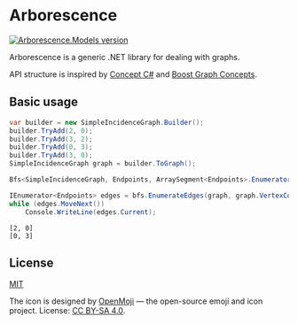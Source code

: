 # Arborescence

[![Arborescence.Models version](https://img.shields.io/nuget/v/Arborescence.Models.svg)](https://www.nuget.org/packages/Arborescence.Models/)

Arborescence is a generic .NET library for dealing with graphs.

API structure is inspired by [Concept C#] and [Boost Graph Concepts]. 

## Basic usage

```cs
var builder = new SimpleIncidenceGraph.Builder();
builder.TryAdd(2, 0);
builder.TryAdd(3, 2);
builder.TryAdd(0, 3);
builder.TryAdd(3, 0);
SimpleIncidenceGraph graph = builder.ToGraph();

Bfs<SimpleIncidenceGraph, Endpoints, ArraySegment<Endpoints>.Enumerator> bfs;

IEnumerator<Endpoints> edges = bfs.EnumerateEdges(graph, graph.VertexCount, 2);
while (edges.MoveNext())
    Console.WriteLine(edges.Current);
```
```
[2, 0]
[0, 3]
```

## License

[MIT](LICENSE.txt)

The icon is designed by [OpenMoji](https://openmoji.org) — the open-source emoji and icon project. License: [CC BY-SA 4.0](https://creativecommons.org/licenses/by-sa/4.0/).

[Concept C#]: https://github.com/MattWindsor91/roslyn/blob/master/concepts/docs/csconcepts.md "Concept C#: Type Classes for the Masses"
[Boost Graph Concepts]: https://www.boost.org/doc/libs/1_74_0/libs/graph/doc/graph_concepts.html
